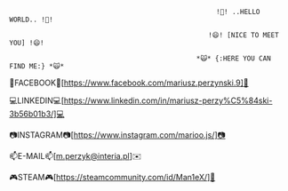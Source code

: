                                                         !👋! ..HELLO WORLD.. !👋!
   
                                                      !😄! [NICE TO MEET YOU] !😄!
   
                                                   *🙀* {:HERE YOU CAN FIND ME:} *🙀*


📲FACEBOOK📲[https://www.facebook.com/mariusz.perzynski.9]📲


💻LINKEDIN💻[https://www.linkedin.com/in/mariusz-perzy%C5%84ski-3b56b01b3/]💻



📷INSTAGRAM📷[https://www.instagram.com/marioo.js/]📷



📫E-MAIL📫[m.perzyk@interia.pl]✉️


🎮STEAM🎮[https://steamcommunity.com/id/Man1eX/]👾




